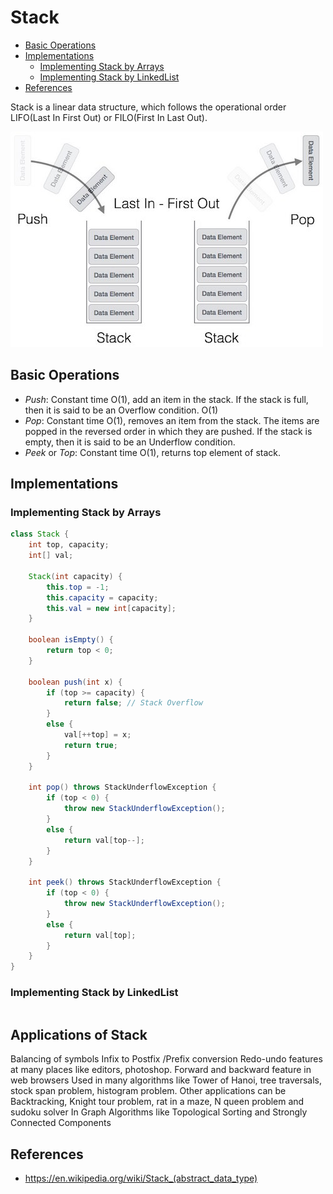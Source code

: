 # Stack

<!-- MarkdownTOC -->

- [Basic Operations](#basic-operations)
- [Implementations](#implementations)
  - [Implementing Stack by Arrays](#implementing-stack–by-arrays)
  - [Implementing Stack by LinkedList](#implementing-stack–by-linkedlist)
- [References](#references)

<!-- /MarkdownTOC -->

Stack is a linear data structure, which follows the operational order LIFO(Last In First Out) or FILO(First In Last Out).

![stack](../../images/stack.jpg)

## Basic Operations

- _Push_: Constant time O(1), add an item in the stack. If the stack is full, then it is said to be an Overflow condition. O(1)
- _Pop_: Constant time O(1), removes an item from the stack. The items are popped in the reversed order in which they are pushed. If the stack is empty, then it is said to be an Underflow condition.
- _Peek_ or _Top_: Constant time O(1), returns top element of stack.

## Implementations

### Implementing Stack by Arrays

```java
class Stack { 
    int top, capacity;
    int[] val;

    Stack(int capacity) {
        this.top = -1;
        this.capacity = capacity;
        this.val = new int[capacity];
    }
  
    boolean isEmpty() { 
        return top < 0; 
    } 
  
    boolean push(int x) { 
        if (top >= capacity) { 
            return false; // Stack Overflow
        } 
        else { 
            val[++top] = x; 
            return true; 
        } 
    } 
  
    int pop() throws StackUnderflowException { 
        if (top < 0) { 
            throw new StackUnderflowException();
        } 
        else { 
            return val[top--]; 
        } 
    } 
  
    int peek() throws StackUnderflowException { 
        if (top < 0) { 
            throw new StackUnderflowException(); 
        } 
        else { 
            return val[top]; 
        } 
    } 
} 
```

### Implementing Stack by LinkedList

```java

```

## Applications of Stack

Balancing of symbols
Infix to Postfix /Prefix conversion
Redo-undo features at many places like editors, photoshop.
Forward and backward feature in web browsers
Used in many algorithms like Tower of Hanoi, tree traversals, stock span problem, histogram problem.
Other applications can be Backtracking, Knight tour problem, rat in a maze, N queen problem and sudoku solver
In Graph Algorithms like Topological Sorting and Strongly Connected Components

## References
- <https://en.wikipedia.org/wiki/Stack_(abstract_data_type)>
